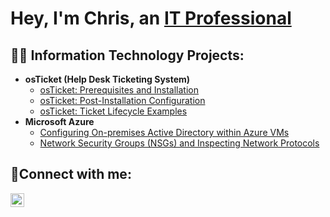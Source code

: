 <h1>Hey, I'm Chris, an <a href="https://linkedin.com/in/chud-4201">IT Professional</a></h1>

<h2>👨‍💻 Information Technology Projects:</h2>

- <b>osTicket (Help Desk Ticketing System)</b>
  - [osTicket: Prerequisites and Installation](https://github.com/chud1095/osticket-prereqs)
  - [osTicket: Post-Installation Configuration](https://github.com/chud1095/post-install-config)
  - [osTicket: Ticket Lifecycle Examples](https://github.com/chud1095/ticket-lifecycle)
- <b>Microsoft Azure</b>
  - [Configuring On-premises Active Directory within Azure VMs](https://github.com/chud1095/configure-ad)
  - [Network Security Groups (NSGs) and Inspecting Network Protocols](https://github.com/chud1095/azure-network-protocols)

<h2>🤳Connect with me:</h2>

[<img align="left" alt="Josh | LinkedIn" width="22px" src="https://cdn.jsdelivr.net/npm/simple-icons@v3/icons/linkedin.svg" />][linkedin]

[linkedin]: https://linkedin.com/in/chud-4201
